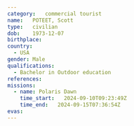 ```yaml
---
category:	commercial tourist
name:	POTEET, Scott
type:	civilian
dob:	1973-12-07
birthplace:
country:
  - USA
gender:	Male
qualifications:
  - Bachelor in Outdoor education
references:
missions:
  - name: Polaris Dawn
    time_start:   2024-09-10T09:23:49Z
    time_end:   2024-09-15T07:36:54Z
evas:
---
```


